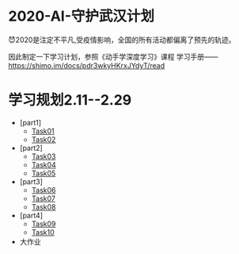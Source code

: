 # 2020-AI-守护武汉计划

😈2020是注定不平凡,受疫情影响，全国的所有活动都偏离了预先的轨迹。

因此制定一下学习计划，参照《动手学深度学习》课程
学习手册——https://shimo.im/docs/pdr3wkyHKrxJYdyT/read



# 学习规划2.11--2.29
- [part1]
  - [Task01](#线性回归；Softmax与分类模型、多层感知机)
  - [Task02](#文本预处理；语言模型；循环神经网络基础)
- [part2]
  - [Task03](#过拟合、欠拟合及其解决方案；梯度消失、梯度爆炸；循环神经网络进阶)
  - [Task04](#机器翻译及相关技术；注意力机制与Seq2seq模型；Transformer)
  - [Task05](#卷积神经网络基础；leNet；卷积神经网络进阶)
- [part3]
  - [Task06](#批量归一化和残差网络；凸优化；梯度下降)
  - [Task07](#优化算法进阶；word2vec；词嵌入进阶)
  - [Task08](#文本分类；数据增强；模型微调)
- [part4]
  - [Task09](#目标检测基础；图像风格迁移；图像分类案例1)
  - [Task10](#图像分类案例2；GAN；DCGAN)
- 大作业


